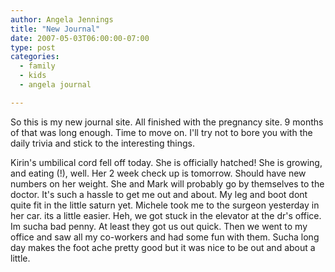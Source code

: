 ```yaml
---
author: Angela Jennings
title: "New Journal"
date: 2007-05-03T06:00:00-07:00
type: post
categories:
  - family
  - kids
  - angela journal

---
```


So this is my new journal site. All finished with the pregnancy site. 9 months of that was long enough. Time to move on. I'll try not to bore you with the daily trivia and stick to the interesting things.

Kirin's umbilical cord fell off today. She is officially hatched! She is growing, and eating (!), well. Her 2 week check up is tomorrow. Should have new numbers on her weight. She and Mark will probably go by themselves to the doctor. It's such a hassle to get me out and about. My leg and boot dont quite fit in the little saturn yet. Michele took me to the surgeon yesterday in her car. its a little easier. Heh, we got stuck in the elevator at the dr's office. Im sucha bad penny. At least they got us out quick. Then we went to my office and saw all my co-workers and had some fun with them. Sucha long day makes the foot ache pretty good but it was nice to be out and about a little.

<!--more-->



